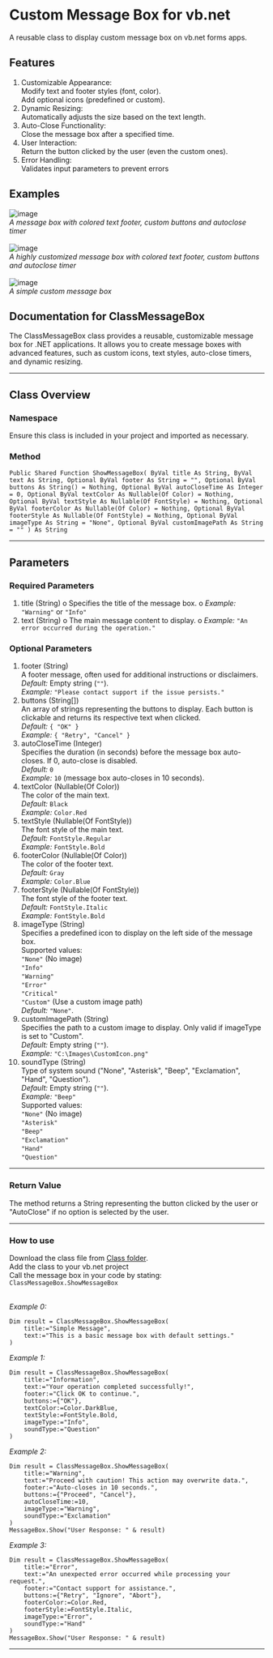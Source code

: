 # Custom Message Box for vb.net
A reusable class to display custom message box on vb.net forms apps.
## Features
1.	Customizable Appearance:
<br>	Modify text and footer styles (font, color).
<br>	Add optional icons (predefined or custom).
2.	Dynamic Resizing:
<br>	Automatically adjusts the size based on the text length.
3.	Auto-Close Functionality:
<br>	Close the message box after a specified time.
4.	User Interaction:
<br>	Return the button clicked by the user (even the custom ones).
5.	Error Handling:
<br>	Validates input parameters to prevent errors

## Examples
![image](https://github.com/user-attachments/assets/3a1dad19-6f78-4174-90c9-d5d9044379ba)\
*A message box with colored text footer, custom buttons and autoclose timer*\
<br>
![image](https://github.com/user-attachments/assets/3f58a5dc-5b83-4da2-92c8-a18318185f0e)\
*A highly customized message box with colored text footer, custom buttons and autoclose timer*\
<br>
![image](https://github.com/user-attachments/assets/0ad7b0ec-8a4c-4430-878e-e65a4aa78574)\
*A simple custom message box*
<br>
## Documentation for ClassMessageBox
The ClassMessageBox class provides a reusable, customizable message box for .NET applications. It allows you to create message boxes with advanced features, such as custom icons, text styles, auto-close timers, and dynamic resizing.
________________________________________________________________________________________________________________________
## Class Overview
### Namespace
Ensure this class is included in your project and imported as necessary.
### Method
`Public Shared Function ShowMessageBox(
    ByVal title As String,
    ByVal text As String,
    Optional ByVal footer As String = "",
    Optional ByVal buttons As String() = Nothing,
    Optional ByVal autoCloseTime As Integer = 0,
    Optional ByVal textColor As Nullable(Of Color) = Nothing,
    Optional ByVal textStyle As Nullable(Of FontStyle) = Nothing,
    Optional ByVal footerColor As Nullable(Of Color) = Nothing,
    Optional ByVal footerStyle As Nullable(Of FontStyle) = Nothing,
    Optional ByVal imageType As String = "None",
    Optional ByVal customImagePath As String = ""
) As String`
________________________________________________________________________________________________________________________
## Parameters
### Required Parameters
1.	title (String)
o	Specifies the title of the message box.
o	*Example:* `"Warning"` or `"Info"`
2.	text (String)
o	The main message content to display.
o	*Example:* `"An error occurred during the operation."`

### Optional Parameters
1.	footer (String)
<br>	A footer message, often used for additional instructions or disclaimers.
<br>	*Default:* Empty string (`""`).
<br>	*Example:* `"Please contact support if the issue persists."`
2.	buttons (String[])
<br>	An array of strings representing the buttons to display. Each button is clickable and returns its respective text when clicked.
<br>	*Default:* `{ "OK" }`
<br>	*Example:* `{ "Retry", "Cancel" }`
3.	autoCloseTime (Integer)
<br>	Specifies the duration (in seconds) before the message box auto-closes. If 0, auto-close is disabled.
<br>	*Default:* `0`
<br>	*Example:* `10` (message box auto-closes in 10 seconds).
4.	textColor (Nullable(Of Color))
<br>	The color of the main text.
<br>	*Default:* `Black`
<br>	*Example:* `Color.Red`
5.	textStyle (Nullable(Of FontStyle))
<br>	The font style of the main text.
<br>	*Default:* `FontStyle.Regular`
<br>	*Example:* `FontStyle.Bold`
6.	footerColor (Nullable(Of Color))
<br>	The color of the footer text.
<br>	*Default:* `Gray`
<br>	*Example:* `Color.Blue`
7.	footerStyle (Nullable(Of FontStyle))
<br>	The font style of the footer text.
<br>	*Default:* `FontStyle.Italic`
<br>	*Example:* `FontStyle.Bold`
8.	imageType (String)
<br>	Specifies a predefined icon to display on the left side of the message box.
<br>	Supported values: 
<br>	`"None"` (No image)
<br>	`"Info"`
<br>	`"Warning"`
<br>	`"Error"`
<br>	`"Critical"`
<br>	`"Custom"` (Use a custom image path)
<br>	*Default:* `"None"`.
9.	customImagePath (String)
<br>	Specifies the path to a custom image to display. Only valid if imageType is set to "Custom".
<br>	*Default:* Empty string (`""`).
<br>	*Example:* `"C:\Images\CustomIcon.png"`
10.	 soundType (String)
<br>	Type of system sound ("None", "Asterisk", "Beep", "Exclamation", "Hand", "Question").
<br>	*Default:* Empty string (`""`).
<br>	*Example:* `"Beep"`
<br>	Supported values: 
<br>	`"None"` (No image)
<br>	`"Asterisk"`
<br>	`"Beep"`
<br>	`"Exclamation"`
<br>	`"Hand"`
<br>	`"Question"`
________________________________________________________________________________________________________________________
### Return Value
The method returns a String representing the button clicked by the user or "AutoClose" if no option is selected by the user.
________________________________________________________________________________________________________________________
### How to use
Download the class file from [Class folder](https://github.com/limbo666/Custom-Message-Box-for-vb.net/tree/main/Class).<br>
Add the class to your vb.net project\
Call the message box in your code by stating:  `ClassMessageBox.ShowMessageBox`\
<br>

*Example 0:* 
```
Dim result = ClassMessageBox.ShowMessageBox(
    title:="Simple Message",
    text:="This is a basic message box with default settings."
)
```



*Example 1:* 
```
Dim result = ClassMessageBox.ShowMessageBox(
    title:="Information",
    text:="Your operation completed successfully!",
    footer:="Click OK to continue.",
    buttons:={"OK"},
    textColor:=Color.DarkBlue,
    textStyle:=FontStyle.Bold,
    imageType:="Info",
    soundType:="Question"
)
```

*Example 2:* 
```
Dim result = ClassMessageBox.ShowMessageBox(
    title:="Warning",
    text:="Proceed with caution! This action may overwrite data.",
    footer:="Auto-closes in 10 seconds.",
    buttons:={"Proceed", "Cancel"},
    autoCloseTime:=10,
    imageType:="Warning",
    soundType:="Exclamation"
)
MessageBox.Show("User Response: " & result)
```

*Example 3:* 
```
Dim result = ClassMessageBox.ShowMessageBox(
    title:="Error",
    text:="An unexpected error occurred while processing your request.",
    footer:="Contact support for assistance.",
    buttons:={"Retry", "Ignore", "Abort"},
    footerColor:=Color.Red,
    footerStyle:=FontStyle.Italic,
    imageType:="Error",
    soundType:="Hand"
)
MessageBox.Show("User Response: " & result)
```

________________________________________________________________________________________________________________________

